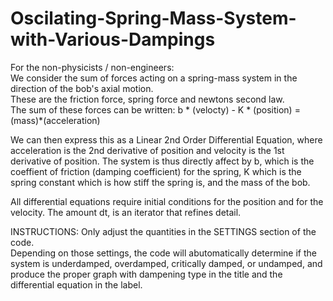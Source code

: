 # Oscilating-Spring-Mass-System-with-Various-Dampings
For the non-physicists / non-engineers:      
We consider the sum of forces acting on a spring-mass system in the direction of the bob's axial motion.     
These are the friction force, spring force and newtons second law.     
The sum of these forces can be written:  b * (velocty) - K * (position) = (mass)*(acceleration)     

We can then express this as a Linear 2nd Order Differential Equation, where acceleration is the 2nd derivative of position and velocity is the 1st derivative of position.        The system is thus directly affect by b, which is the coeffient of friction (damping coefficient) for the spring, K which is the spring constant which is how stiff the spring is, and the mass of the bob.          

All differential equations require initial conditions for the position and for the velocity. The amount dt, is an iterator that refines detail.   

INSTRUCTIONS: 
Only adjust the quantities in the SETTINGS section of the code.   
Depending on those settings, the code will abutomatically determine if the system is underdamped, overdamped, critically damped, or undamped, and  produce the proper graph with dampening type in the title and the  differential equation in the label. 

